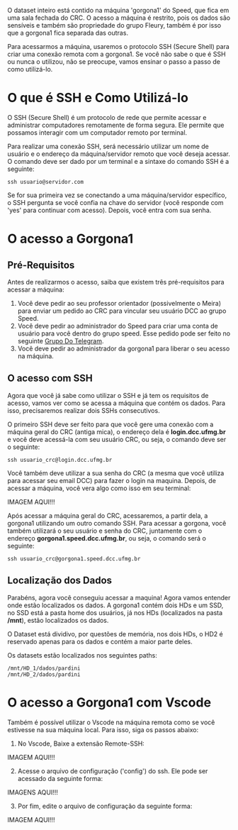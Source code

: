O dataset inteiro está contido na máquina 'gorgona1' do Speed, que fica em uma sala fechada do CRC. O acesso a máquina é restrito, pois os dados são sensíveis e também são propriedade do grupo Fleury, também é por isso que a gorgona1 fica separada das outras.

Para acessarmos a máquina, usaremos o protocolo SSH (Secure Shell) para criar uma conexão remota com a gorgona1. Se você não sabe o que é SSH ou nunca o utilizou, não se preocupe, vamos ensinar o passo a passo de como utilizá-lo.

# O que é SSH e Como Utilizá-lo

O SSH (Secure Shell) é um protocolo de rede que permite acessar e administrar computadores remotamente de forma segura. Ele permite que possamos interagir com um computador remoto por terminal.

Para realizar uma conexão SSH, será necessário utilizar um nome de usuário e o endereço da máquina/servidor remoto que você deseja acessar. O comando deve ser dado por um terminal e a sintaxe do comando SSH é a seguinte:

```
ssh usuario@servidor.com
```

Se for sua primeira vez se conectando a uma máquina/servidor específico, o SSH pergunta se você confia na chave do servidor (você responde com 'yes' para continuar com acesso). Depois, você entra com sua senha.

# O acesso a Gorgona1

## Pré-Requisitos

Antes de realizarmos o acesso, saiba que existem três pré-requisitos para acessar a máquina:

1. Você deve pedir ao seu professor orientador (possivelmente o Meira) para enviar um pedido ao CRC para vincular seu usuário DCC ao grupo Speed.
2. Você deve pedir ao administrador do Speed para criar uma conta de usuário para você dentro do grupo speed. Esse pedido pode ser feito no seguinte [Grupo Do Telegram](https://t.me/+NTlKuGvnDtw2MjQx).
3. Você deve pedir ao administrador da gorgona1 para liberar o seu acesso na máquina.

## O acesso com SSH

Agora que você já sabe como utilizar o SSH e já tem os requisitos de acesso, vamos ver como se acessa a máquina que contém os dados. Para isso, precisaremos realizar dois SSHs consecutivos.

O primeiro SSH deve ser feito para que você gere uma conexão com a máquina geral do CRC (antiga mica), o endereço dela é **login.dcc.ufmg.br** e você deve acessá-la com seu usuário CRC, ou seja, o comando deve ser o seguinte:

```
ssh usuario_crc@login.dcc.ufmg.br
```

Você também deve utilizar a sua senha do CRC (a mesma que você utiliza para acessar seu email DCC) para fazer o login na maquina. Depois, de acessar a máquina, você vera algo como isso em seu terminal:

IMAGEM AQUI!!!

Após acessar a máquina geral do CRC, acessaremos, a partir dela, a gorgona1 utilizando um outro comando SSH. Para acessar a gorgona, você também utilizará o seu usuário e senha do CRC, juntamente com o endereço **gorgona1.speed.dcc.ufmg.br**, ou seja, o comando será o seguinte:

```
ssh usuario_crc@gorgona1.speed.dcc.ufmg.br
```

## Localização dos Dados

Parabéns, agora você conseguiu acessar a maquina! Agora vamos entender onde estão localizados os dados. A gorgona1 contém dois HDs e um SSD, no SSD está a pasta home dos usuários, já nos HDs (localizados na pasta **/mnt**), estão localizados os dados.

O Dataset está dividivo, por questões de memória, nos dois HDs, o HD2 é reservado apenas para os dados e contém a maior parte deles.

Os datasets estão localizados nos seguintes paths:

```
/mnt/HD_1/dados/pardini
/mnt/HD_2/dados/pardini
```

# O acesso a Gorgona1 com Vscode

Também é possível utilizar o Vscode na máquina remota como se você estivesse na sua máquina local. Para isso, siga os passos abaixo:

1. No Vscode, Baixe a extensão Remote-SSH:

IMAGEM AQUI!!!

2. Acesse o arquivo de configuração ('config') do ssh. Ele pode ser acessado da seguinte forma:

IMAGENS AQUI!!!

3. Por fim, edite o arquivo de configuração da seguinte forma:

IMAGEM AQUI!!!